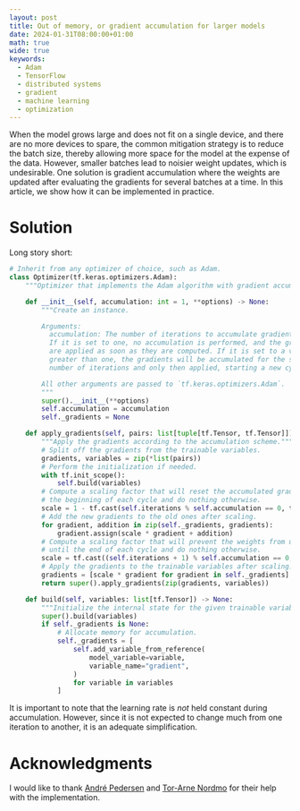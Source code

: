```yaml
---
layout: post
title: Out of memory, or gradient accumulation for larger models
date: 2024-01-31T08:00:00+01:00
math: true
wide: true
keywords:
  - Adam
  - TensorFlow
  - distributed systems
  - gradient
  - machine learning
  - optimization
---
```


When the model grows large and does not fit on a single device, and there are no
more devices to spare, the common mitigation strategy is to reduce the batch
size, thereby allowing more space for the model at the expense of the data.
However, smaller batches lead to noisier weight updates, which is undesirable.
One solution is gradient accumulation where the weights are updated after
evaluating the gradients for several batches at a time. In this article, we show
how it can be implemented in practice.

# Solution

Long story short:

```python
# Inherit from any optimizer of choice, such as Adam.
class Optimizer(tf.keras.optimizers.Adam):
    """Optimizer that implements the Adam algorithm with gradient accumulation."""

    def __init__(self, accumulation: int = 1, **options) -> None:
        """Create an instance.

        Arguments:
          accumulation: The number of iterations to accumulate gradients over.
          If it is set to one, no accumulation is performed, and the gradients
          are applied as soon as they are computed. If it is set to a value
          greater than one, the gradients will be accumulated for the specified
          number of iterations and only then applied, starting a new cycle.

        All other arguments are passed to `tf.keras.optimizers.Adam`.
        """
        super().__init__(**options)
        self.accumulation = accumulation
        self._gradients = None

    def apply_gradients(self, pairs: list[tuple[tf.Tensor, tf.Tensor]]) -> tf.Tensor:
        """Apply the gradients according to the accumulation scheme."""
        # Split off the gradients from the trainable variables.
        gradients, variables = zip(*list(pairs))
        # Perform the initialization if needed.
        with tf.init_scope():
            self.build(variables)
        # Compute a scaling factor that will reset the accumulated gradients at
        # the beginning of each cycle and do nothing otherwise.
        scale = 1 - tf.cast(self.iterations % self.accumulation == 0, tf.float32)
        # Add the new gradients to the old ones after scaling.
        for gradient, addition in zip(self._gradients, gradients):
            gradient.assign(scale * gradient + addition)
        # Compute a scaling factor that will prevent the weights from updating
        # until the end of each cycle and do nothing otherwise.
        scale = tf.cast((self.iterations + 1) % self.accumulation == 0, tf.float32)
        # Apply the gradients to the trainable variables after scaling.
        gradients = [scale * gradient for gradient in self._gradients]
        return super().apply_gradients(zip(gradients, variables))

    def build(self, variables: list[tf.Tensor]) -> None:
        """Initialize the internal state for the given trainable variables."""
        super().build(variables)
        if self._gradients is None:
            # Allocate memory for accumulation.
            self._gradients = [
                self.add_variable_from_reference(
                    model_variable=variable,
                    variable_name="gradient",
                )
                for variable in variables
            ]
```

It is important to note that the learning rate is _not_ held constant during
accumulation. However, since it is not expected to change much from one
iteration to another, it is an adequate simplification.

# Acknowledgments

I would like to thank [André Pedersen] and [Tor-Arne Nordmo] for their help with
the implementation.

[André Pedersen]: https://github.com/andreped
[Tor-Arne Nordmo]: https://github.com/tno123
